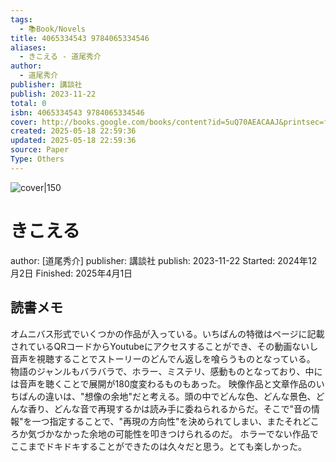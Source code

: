 ```yaml
---
tags:
  - 📚Book/Novels
title: 4065334543 9784065334546
aliases:
  - きこえる - 道尾秀介
author:
  - 道尾秀介
publisher: 講談社
publish: 2023-11-22
total: 0
isbn: 4065334543 9784065334546
cover: http://books.google.com/books/content?id=5uQ70AEACAAJ&printsec=frontcover&img=1&zoom=1&source=gbs_api
created: 2025-05-18 22:59:36
updated: 2025-05-18 22:59:36
source: Paper
Type: Others
---
```

![cover|150](http://books.google.com/books/content?id=5uQ70AEACAAJ&printsec=frontcover&img=1&zoom=1&source=gbs_api)
# きこえる
author: [道尾秀介]
publisher: 講談社
publish: 2023-11-22
Started: 2024年12月2日
Finished: 2025年4月1日
## 読書メモ
オムニバス形式でいくつかの作品が入っている。いちばんの特徴はページに記載されているQRコードからYoutubeにアクセスすることができ、その動画ないし音声を視聴することでストーリーのどんでん返しを喰らうものとなっている。
物語のジャンルもバラバラで、ホラー、ミステリ、感動ものとなっており、中には音声を聴くことで展開が180度変わるものもあった。
映像作品と文章作品のいちばんの違いは、"想像の余地"だと考える。頭の中でどんな色、どんな景色、どんな香り、どんな音で再現するかは読み手に委ねられるからだ。そこで"音の情報"を一つ指定することで、"再現の方向性"を決められてしまい、またそれどころか気づかなかった余地の可能性を叩きつけられるのだ。
ホラーでない作品でここまでドキドキすることができたのは久々だと思う。とても楽しかった。